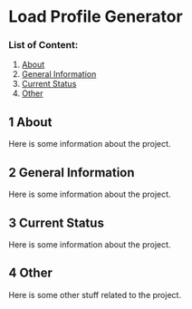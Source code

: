 # Load Profile Generator

### List of Content:
1. [About](#1-About)
2. [General Information](#2-General-Information)
3. [Current Status](#3-Current-Status)
4. [Other](#4-Other)

## 1 About
Here is some information about the project.

## 2 General Information
Here is some information about the project.

## 3 Current Status
Here is some information about the project.

## 4 Other
Here is some other stuff related to the project.
